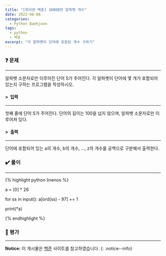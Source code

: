 ```yaml
---
title: "[파이썬 백준] 10808번 알파벳 개수"
date: 2022-06-08
categories:
  - Python Baekjoon
tags:
  - python
  - 백준
excerpt: "각 알파벳이 단어에 포함된 개수 구하기"
---
```


### ❓ 문제

---

알파벳 소문자로만 이루어진 단어 S가 주어진다. 각 알파벳이 단어에 몇 개가 포함되어 있는지 구하는 프로그램을 작성하시오.<br>


#### > &nbsp;입력

---

첫째 줄에 단어 S가 주어진다. 단어의 길이는 100을 넘지 않으며, 알파벳 소문자로만 이루어져 있다.<br>


#### > &nbsp;출력

---

단어에 포함되어 있는 a의 개수, b의 개수, …, z의 개수를 공백으로 구분해서 출력한다.<br>


### ✔️ 풀이

---

{% highlight python linenos %}

a = [0] * 26

for ss in input():
    a[ord(ss) - 97] += 1

print(*a)

{% endhighlight %}


### 💬 평가

---



**Notice:** 이 게시물은 [백준](https://www.acmicpc.net/problem/10808) 사이트를 참고하였습니다.
{: .notice--info}
